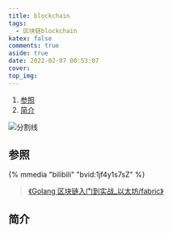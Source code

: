 ```yaml
---
title: blockchain
tags:
  - 区块链blockchain
katex: false
comments: true
aside: true
date: 2022-02-07 00:53:07
cover:
top_img:
---
```


<!--
 * @?: *********************************************************************
 * @Author: Weidows
 * @LastEditors: Weidows
 * @LastEditTime: 2022-02-10 17:42:06
 * @FilePath: \Blog-private\source\_posts\others\golang\blockchain.md
 * @Description:
 * @!: *********************************************************************
-->

1. [参照](#参照)
2. [简介](#简介)

![分割线](https://cdn.jsdelivr.net/gh/Weidows/Images/img/divider.png)

## 参照

{% mmedia "bilibili" "bvid:1jf4y1s7sZ" %}

> [《Golang 区块链入门到实战\_以太坊/fabric》](https://www.zlkt.net/book/detail/9/257)

## 简介
